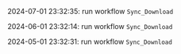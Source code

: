 2024-07-01 23:32:35: run workflow `Sync_Download` 

2024-06-01 23:32:14: run workflow `Sync_Download` 

2024-05-01 23:32:31: run workflow `Sync_Download` 


